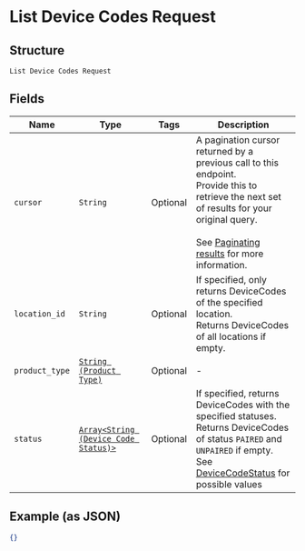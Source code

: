 
# List Device Codes Request

## Structure

`List Device Codes Request`

## Fields

| Name | Type | Tags | Description |
|  --- | --- | --- | --- |
| `cursor` | `String` | Optional | A pagination cursor returned by a previous call to this endpoint.<br>Provide this to retrieve the next set of results for your original query.<br><br>See [Paginating results](https://developer.squareup.com/docs/working-with-apis/pagination) for more information. |
| `location_id` | `String` | Optional | If specified, only returns DeviceCodes of the specified location.<br>Returns DeviceCodes of all locations if empty. |
| `product_type` | [`String (Product Type)`](/doc/models/product-type.md) | Optional | - |
| `status` | [`Array<String (Device Code Status)>`](/doc/models/device-code-status.md) | Optional | If specified, returns DeviceCodes with the specified statuses.<br>Returns DeviceCodes of status `PAIRED` and `UNPAIRED` if empty.<br>See [DeviceCodeStatus](#type-devicecodestatus) for possible values |

## Example (as JSON)

```json
{}
```

